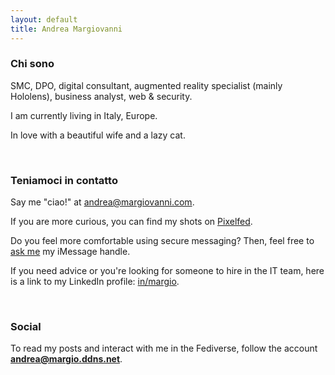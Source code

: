```yaml
---
layout: default
title: Andrea Margiovanni
---
```


### Chi sono

SMC, DPO, digital consultant, augmented reality specialist (mainly Hololens), business analyst, web & security.

I am currently living in Italy, Europe.

In love with a beautiful wife and a lazy cat.

<br />

### Teniamoci in contatto

Say me "ciao!" at <a href="mailto:andrea@margiovanni.com">andrea@margiovanni.com</a>.

If you are more curious, you can find my shots on <a href="http://pixelfed.social/stramargio">Pixelfed</a>.

Do you feel more comfortable using secure messaging? Then, feel free to <a href="mailto:chat@margiovanni.com?subject=Session%20or%20iMessage%20request&body=Hi!%20I%20would%20like%20to%20chat%20with%20you%20on%20Session%20or%20iMessage.">ask me</a> my iMessage handle.

If you need advice or you're looking for someone to hire in the IT team, here is a link to my LinkedIn profile: <a href="https://linkedin.com/in/margio/">in/margio</a>.

<br />

### Social

To read my posts and interact with me in the Fediverse, follow the account <strong>andrea@margio.ddns.net</strong>.
